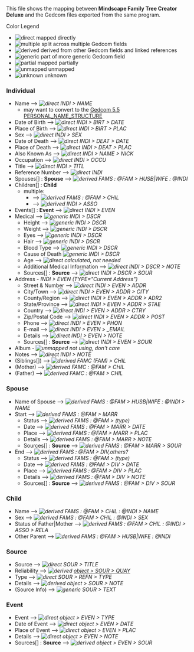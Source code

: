 This file shows the mapping between **Mindscape Family Tree Creator Deluxe** and the Gedcom files exported from the same program.

Color Legend
- ![direct](https://placehold.it/10/00ff00?text=+) mapped directly
- ![multiple](https://placehold.it/10/ccff11?text=+) split across multiple Gedcom fields
- ![derived](https://placehold.it/10/ccff11?text=+) derived from other Gedcom fields and linked references
- ![generic](https://placehold.it/10/ffff00?text=+) part of more generic Gedcom field
- ![partial](https://placehold.it/10/ffaa00?text=+) mapped partially
- ![unmapped](https://placehold.it/10/ff0000?text=+) unmapped
- ![unknown](https://placehold.it/10/00ffff?text=+) unknown

### Individual

- Name --> *![direct](https://placehold.it/10/00ff00?text=+) INDI > NAME*
  - may want to convert to the [Gedcom 5.5 PERSONAL_NAME_STRUCTURE](http://homepages.rootsweb.ancestry.com/~pmcbride/gedcom/55gcch2.htm#PERSONAL_NAME_STRUCTURE)
- Date of Birth --> *![direct](https://placehold.it/10/00ff00?text=+) INDI > BIRT > DATE*
- Place of Birth --> *![direct](https://placehold.it/10/00ff00?text=+) INDI > BIRT > PLAC*
- Sex --> *![direct](https://placehold.it/10/00ff00?text=+) INDI > SEX*
- Date of Death --> *![direct](https://placehold.it/10/00ff00?text=+) INDI > DEAT > DATE*
- Place of Death --> *![direct](https://placehold.it/10/00ff00?text=+) INDI > DEAT > PLAC*
- Also Known As --> *![direct](https://placehold.it/10/00ff00?text=+) INDI > NAME > NICK*
- Occupation --> *![direct](https://placehold.it/10/00ff00?text=+) INDI > OCCU*
- Title --> *![direct](https://placehold.it/10/00ff00?text=+) INDI > TITL*
- Reference Number --> *![direct](https://placehold.it/10/00ff00?text=+) INDI*
- Spouses[] : **Spouse** --> *![derived](https://placehold.it/10/ccff11?text=+) FAMS : @FAM > HUSB|WIFE : @INDI*
- Children[] : **Child**
  - multiple:
    - --> *![derived](https://placehold.it/10/ccff11?text=+) FAMS : @FAM > CHIL*
    - --> *![derived](https://placehold.it/10/ccff11?text=+) INDI > ASSO*
- Events[] : **Event** --> *![direct](https://placehold.it/10/00ff00?text=+) INDI > EVEN*
- Medical --> *![generic](https://placehold.it/10/ffff00?text=+) INDI > DSCR*
  - Height --> *![generic](https://placehold.it/10/ffff00?text=+) INDI > DSCR*
  - Weight --> *![generic](https://placehold.it/10/ffff00?text=+) INDI > DSCR*
  - Eyes --> *![generic](https://placehold.it/10/ffff00?text=+) INDI > DSCR*
  - Hair --> *![generic](https://placehold.it/10/ffff00?text=+) INDI > DSCR*
  - Blood Type --> *![generic](https://placehold.it/10/ffff00?text=+) INDI > DSCR*
  - Cause of Death *![generic](https://placehold.it/10/ffff00?text=+) INDI > DSCR*
  - Age --> *![direct](https://placehold.it/10/00ff00?text=+) calculated, not needed*
  - Additional Medical Information --> *![direct](https://placehold.it/10/00ff00?text=+) INDI > DSCR > NOTE*
  - Sources[] : **Source** --> *![direct](https://placehold.it/10/00ff00?text=+) INDI > DSCR > SOUR*
- Address - *INDI > EVEN (TYPE="Current Address")*
  - Street & Number --> *![direct](https://placehold.it/10/00ff00?text=+) INDI > EVEN > ADDR*
  - City/Town --> *![direct](https://placehold.it/10/00ff00?text=+) INDI > EVEN > ADDR > CITY*
  - County/Region --> *![direct](https://placehold.it/10/00ff00?text=+) INDI > EVEN > ADDR > ADR2*
  - State/Province --> *![direct](https://placehold.it/10/00ff00?text=+) INDI > EVEN > ADDR > STAE*
  - Country --> *![direct](https://placehold.it/10/00ff00?text=+) INDI > EVEN > ADDR > CTRY*
  - Zip/Postal Code --> *![direct](https://placehold.it/10/00ff00?text=+) INDI > EVEN > ADDR > POST*
  - Phone --> *![direct](https://placehold.it/10/00ff00?text=+) INDI > EVEN > PHON*
  - E-mail --> *![direct](https://placehold.it/10/00ff00?text=+) INDI > EVEN > _EMAIL*
  - Details --> *![direct](https://placehold.it/10/00ff00?text=+) INDI > EVEN > NOTE*
  - Sources[] : **Source** --> *![direct](https://placehold.it/10/00ff00?text=+) INDI > EVEN > SOUR*
- Album - *![unmapped](https://placehold.it/10/ff0000?text=+) not using, don't care*
- Notes --> *![direct](https://placehold.it/10/00ff00?text=+) INDI > NOTE*
- (Siblings[]) --> *![derived](https://placehold.it/10/ccff11?text=+) FAMC (FAM) > CHIL*
- (Mother) --> *![derived](https://placehold.it/10/ccff11?text=+) FAMC : @FAM > CHIL*
- (Father) --> *![derived](https://placehold.it/10/ccff11?text=+) FAMC : @FAM > CHIL*

### Spouse

- Name of Spouse --> *![derived](https://placehold.it/10/ccff11?text=+) FAMS : @FAM > HUSB|WIFE : @INDI > NAME*
- Start --> *![derived](https://placehold.it/10/ccff11?text=+) FAMS : @FAM > MARR*
  - Status --> *![derived](https://placehold.it/10/ccff11?text=+) FAMS : @FAM > (type)*
  - Date --> *![derived](https://placehold.it/10/ccff11?text=+) FAMS : @FAM > MARR > DATE*
  - Place --> *![derived](https://placehold.it/10/ccff11?text=+) FAMS : @FAM > MARR > PLAC*
  - Details --> *![derived](https://placehold.it/10/ccff11?text=+) FAMS : @FAM > MARR > NOTE*
  - Sources[] : **Source** --> *![derived](https://placehold.it/10/ccff11?text=+) FAMS : @FAM > MARR > SOUR*
- End --> *![derived](https://placehold.it/10/ccff11?text=+) FAMS : @FAM > DIV,others?*
  - Status --> *![derived](https://placehold.it/10/ccff11?text=+) FAMS : @FAM > (type)*
  - Date --> *![derived](https://placehold.it/10/ccff11?text=+) FAMS : @FAM > DIV > DATE*
  - Place --> *![derived](https://placehold.it/10/ccff11?text=+) FAMS : @FAM > DIV > PLAC*
  - Details --> *![derived](https://placehold.it/10/ccff11?text=+) FAMS : @FAM > DIV > NOTE*
  - Sources[] : **Source** --> *![derived](https://placehold.it/10/ccff11?text=+) FAMS : @FAM > DIV > SOUR*

### Child

- Name --> *![derived](https://placehold.it/10/ccff11?text=+) FAMS : @FAM > CHIL : @INDI > NAME*
- Sex --> *![derived](https://placehold.it/10/ccff11?text=+) FAMS : @FAM > CHIL : @INDI > SEX*
- Status of Father|Mother --> *![derived](https://placehold.it/10/ccff11?text=+) FAMS : @FAM > CHIL : @INDI > ASSO > RELA*
- Other Parent --> *![derived](https://placehold.it/10/ccff11?text=+) FAMS : @FAM > HUSB|WIFE : @INDI*

### Source

- Source --> *![direct](https://placehold.it/10/00ff00?text=+) SOUR > TITLE*
- Reliability --> *![derived](https://placehold.it/10/ccff11?text=+) [object > SOUR > QUAY](http://homepages.rootsweb.ancestry.com/~pmcbride/gedcom/55gcch2.htm#SOURCE_CITATION)*
- Type --> *![direct](https://placehold.it/10/00ff00?text=+) SOUR > REFN > TYPE*
- Details --> *![derived](https://placehold.it/10/ccff11?text=+) object > SOUR > NOTE*
- (Source Info) --> *![generic](https://placehold.it/10/ffff00?text=+) SOUR > TEXT*

### Event

- Event --> *![direct](https://placehold.it/10/00ff00?text=+) object > EVEN > TYPE*
- Date of Event --> *![direct](https://placehold.it/10/00ff00?text=+) object > EVEN > DATE*
- Place of Event --> *![direct](https://placehold.it/10/00ff00?text=+) object > EVEN > PLAC*
- Details --> *![direct](https://placehold.it/10/00ff00?text=+) object > EVEN > NOTE*
- Sources[] : **Source** --> *![derived](https://placehold.it/10/ccff11?text=+) object > EVEN > SOUR*
